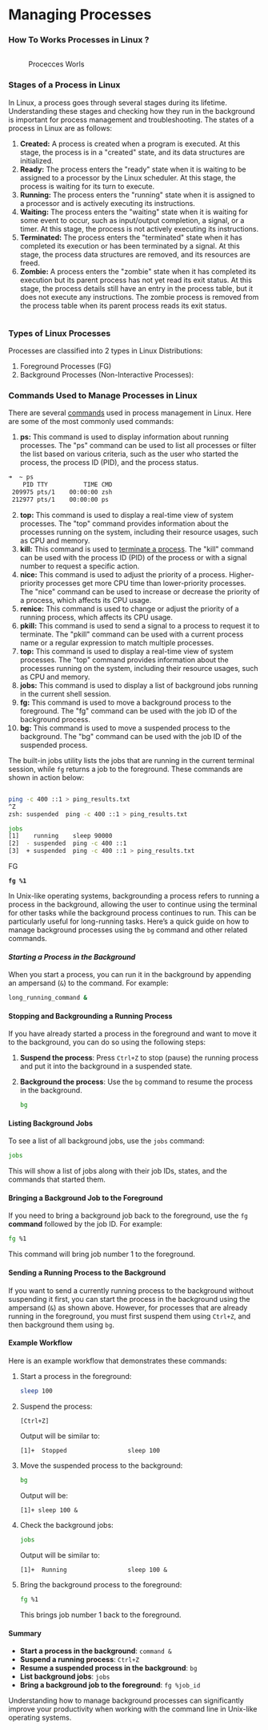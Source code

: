 # Managing Processes



### How To  Works Processes in Linux ?

<figure><img src="../../.gitbook/assets/image (15) (1).png" alt=""><figcaption><p>Procecces Worls</p></figcaption></figure>

### Stages of a Process in Linux <a href="#id00" id="id00"></a>

In Linux, a process goes through several stages during its lifetime. Understanding these stages and checking how they run in the background is important for process management and troubleshooting. The states of a process in Linux are as follows:

1. **Created:** A process is created when a program is executed. At this stage, the process is in a "created" state, and its data structures are initialized.
2. **Ready:** The process enters the "ready" state when it is waiting to be assigned to a processor by the Linux scheduler. At this stage, the process is waiting for its turn to execute.
3. **Running:** The process enters the "running" state when it is assigned to a processor and is actively executing its instructions.
4. **Waiting:** The process enters the "waiting" state when it is waiting for some event to occur, such as input/output completion, a signal, or a timer. At this stage, the process is not actively executing its instructions.
5. **Terminated:** The process enters the "terminated" state when it has completed its execution or has been terminated by a signal. At this stage, the process data structures are removed, and its resources are freed.
6. **Zombie:** A process enters the "zombie" state when it has completed its execution but its parent process has not yet read its exit status. At this stage, the process details still have an entry in the process table, but it does not execute any instructions. The zombie process is removed from the process table when its parent process reads its exit status.

<figure><img src="../../.gitbook/assets/image (9) (1) (1) (1).png" alt=""><figcaption></figcaption></figure>

### Types of Linux Processes <a href="#types-of-linux-processes" id="types-of-linux-processes"></a>

Processes are classified into 2 types in Linux Distributions:

1. Foreground Processes (FG)
2. Background Processes (Non-Interactive Processes):

### Commands Used to Manage Processes in Linux <a href="#id40" id="id40"></a>

There are several [commands](https://unstop.com/blog/linux-commands) used in process management in Linux. Here are some of the most commonly used commands:



1. **ps:** This command is used to display information about running processes. The "ps" command can be used to list all processes or filter the list based on various criteria, such as the user who started the process, the process ID (PID), and the process status.   &#x20;

```bash
➜  ~ ps 
    PID TTY          TIME CMD
 209975 pts/1    00:00:00 zsh
 212977 pts/1    00:00:00 ps

```

2. **top:** This command is used to display a real-time view of system processes. The "top" command provides information about the processes running on the system, including their resource usages, such as CPU and memory.
3. **kill:** This command is used to [terminate a process](https://unstop.com/blog/kill-process-linux). The "kill" command can be used with the process ID (PID) of the process or with a signal number to request a specific action.
4. **nice:** This command is used to adjust the priority of a process. Higher-priority processes get more CPU time than lower-priority processes. The "nice" command can be used to increase or decrease the priority of a process, which affects its CPU usage.
5. **renice:** This command is used to change or adjust the priority of a running process, which affects its CPU usage.
6. **pkill:** This command is used to send a signal to a process to request it to terminate. The "pkill" command can be used with a current process name or a regular expression to match multiple processes.
7. **top:** This command is used to display a real-time view of system processes. The "top" command provides information about the processes running on the system, including their resource usages, such as CPU and memory.
8. **jobs:** This command is used to display a list of background jobs running in the current shell session.
9. **fg:** This command is used to move a background process to the foreground. The "fg" command can be used with the job ID of the background process.
10. **bg:** This command is used to move a suspended process to the background. The "bg" command can be used with the job ID of the suspended process.

The built-in jobs utility lists the jobs that are running in the current terminal session, while `fg` returns a job to the foreground. These commands are shown in action below:

<figure><img src="../../.gitbook/assets/image (10) (1) (1).png" alt=""><figcaption></figcaption></figure>

```bash
ping -c 400 ::1 > ping_results.txt
^Z
zsh: suspended  ping -c 400 ::1 > ping_results.txt
```

```bash
jobs 
[1]    running    sleep 90000
[2]  - suspended  ping -c 400 ::1
[3]  + suspended  ping -c 400 ::1 > ping_results.txt

```

FG

<pre class="language-bash"><code class="lang-bash"><strong>fg %1
</strong></code></pre>

In Unix-like operating systems, backgrounding a process refers to running a process in the background, allowing the user to continue using the terminal for other tasks while the background process continues to run. This can be particularly useful for long-running tasks. Here’s a quick guide on how to manage background processes using the `bg` command and other related commands.

#### _Starting a Process in the Background_

When you start a process, you can run it in the background by appending an ampersand (`&`) to the command. For example:

```sh
long_running_command &
```

#### Stopping and Backgrounding a Running Process

If you have already started a process in the foreground and want to move it to the background, you can do so using the following steps:

1. **Suspend the process**: Press `Ctrl+Z` to stop (pause) the running process and put it into the background in a suspended state.
2.  **Background the process**: Use the `bg` command to resume the process in the background.

    ```sh
    bg
    ```

#### Listing Background Jobs

To see a list of all background jobs, use the `jobs` command:

```sh
jobs
```

This will show a list of jobs along with their job IDs, states, and the commands that started them.

#### Bringing a Background Job to the Foreground

If you need to bring a background job back to the foreground, use the `fg` **command** followed by the job ID. For example:

```sh
fg %1
```

This command will bring job number 1 to the foreground.

#### Sending a Running Process to the Background

If you want to send a currently running process to the background without suspending it first, you can start the process in the background using the ampersand (`&`) as shown above. However, for processes that are already running in the foreground, you must first suspend them using `Ctrl+Z`, and then background them using `bg`.

#### Example Workflow

Here is an example workflow that demonstrates these commands:

1.  Start a process in the foreground:

    ```sh
    sleep 100
    ```
2.  Suspend the process:

    ```sh
    [Ctrl+Z]
    ```

    Output will be similar to:

    ```
    [1]+  Stopped                 sleep 100
    ```
3.  Move the suspended process to the background:

    ```sh
    bg
    ```

    Output will be:

    ```
    [1]+ sleep 100 &
    ```
4.  Check the background jobs:

    ```sh
    jobs
    ```

    Output will be similar to:

    ```
    [1]+  Running                 sleep 100 &
    ```
5.  Bring the background process to the foreground:

    ```sh
    fg %1
    ```

    This brings job number 1 back to the foreground.

#### Summary

* **Start a process in the background**: `command &`
* **Suspend a running process**: `Ctrl+Z`
* **Resume a suspended process in the background**: `bg`
* **List background jobs**: `jobs`
* **Bring a background job to the foreground**: `fg %job_id`

Understanding how to manage background processes can significantly improve your productivity when working with the command line in Unix-like operating systems.

